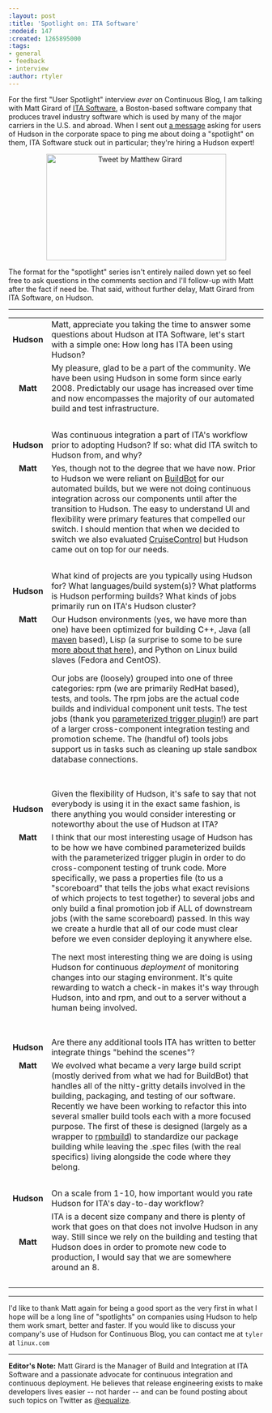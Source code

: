 ```yaml
---
:layout: post
:title: 'Spotlight on: ITA Software'
:nodeid: 147
:created: 1265895000
:tags:
- general
- feedback
- interview
:author: rtyler
---
```

For the first "User Spotlight" interview *ever* on Continuous Blog, I am talking with Matt Girard of 
<a href="https://itasoftware.com/?continuousblog" target="_blank">ITA Software</a>, a Boston-based software company that produces travel industry software which is used by many of the major carriers in the U.S. and abroad. When I sent out [a message](https://twitter.com/hudsonci/status/8553593409) asking for users of Hudson in the corporate space to ping me about doing a "spotlight" on them, ITA Software stuck out in particular; they're hiring a Hudson expert!

<a style="margin: 0pt auto; padding: 0px 6px; text-align: center; display: block;" id="aptureLink_oQPlXrRBHE" href="https://twitter.com/equalize/status/8338991375"><img title="Tweet by Matthew Girard" src="https://placeholder.apture.com/ph/355x210_TwitterArticle/" style="border: 0px none ;" width="355px" height="210px"></a>


The format for the "spotlight" series isn't entirely nailed down yet so feel free to ask questions in the comments section and I'll follow-up with Matt after the fact if need be. That said, without further delay, Matt Girard from ITA Software, on Hudson.
<!--break-->
----

<table border="0">
<tr><td align="center">
<strong>Hudson</strong>
</td><td>
Matt, appreciate you taking the time to answer some questions about Hudson at ITA Software, let's start with a simple one: How long has ITA been using Hudson?
</td></tr>

<tr><td align="center">
<strong>Matt</strong>
</td><td>
My pleasure, glad to be a part of the community. We have been using Hudson in some form since early 2008. Predictably our usage has increased over time and now encompasses the majority of our automated build and test infrastructure.
</td></tr>
<tr><td><br/></td></tr>



<tr><td align="center">
<strong>Hudson</strong>
</td><td>
Was continuous integration a part of ITA's workflow prior to adopting Hudson? If so: what did ITA switch to Hudson from, and why?
</td></tr>

<tr><td align="center" valign="top">
<strong>Matt</strong>
</td><td>
Yes, though not to the degree that we have now. Prior to Hudson we were reliant on <a id="aptureLink_0DdF7ImGgA" href="https://en.wikipedia.org/wiki/BuildBot">BuildBot</a> for our automated builds, but we were not doing continuous integration
 across our components until after the transition to Hudson. The easy to understand UI and flexibility were primary features that compelled our switch. I should mention
 that when we decided to switch we also evaluated <a id="aptureLink_3DDvWBrYei" href="https://en.wikipedia.org/wiki/CruiseControl">CruiseControl</a> but Hudson came out on top for our needs.
</td></tr>
<tr><td><br/></td></tr>


<tr><td align="center">
<strong>Hudson</strong>
</td><td>
What kind of projects are you typically using Hudson for? What
languages/build system(s)? What platforms is Hudson performing builds? What kinds of jobs primarily run on ITA's Hudson cluster?
</td></tr>

<tr><td align="center" valign="top">
<strong>Matt</strong>
</td><td>
Our Hudson environments (yes, we have more than one) have been optimized for building C++, Java (all <a id="aptureLink_dkCKWMZxl1" href="https://en.wikipedia.org/wiki/Apache%20Maven">maven</a> based), Lisp (a surprise to some to be sure <a href="https://itasoftware.com/careers/l_e_t_lisp.html?catid=8" target="_blank">more about that here</a>), and Python on Linux build slaves (Fedora and CentOS).

Our jobs are (loosely) grouped into one of three categories: rpm (we are primarily RedHat based), tests, and tools. The rpm jobs are the actual code builds and individual component unit tests. The test jobs (thank you <a id="aptureLink_ZDsnAh3cPt" href="https://plugins.jenkins.io/parameterized-trigger">parameterized trigger plugin</a>!) are part of a larger cross-component integration testing and promotion scheme. The (handful of) tools jobs support us in tasks such as cleaning up stale sandbox database connections.
</td></tr>
<tr><td><br/></td></tr>



<tr><td align="center">
<strong>Hudson</strong>
</td><td>
Given the flexibility of Hudson, it's safe to say that not everybody is using it in the exact same fashion, is there anything you would consider interesting or noteworthy about the use of Hudson at ITA?
</td></tr>

<tr><td align="center" valign="top">
<strong>Matt</strong>
</td><td>
I think that our most interesting usage of Hudson has to be how we have combined parameterized builds with the parameterized trigger plugin in order to do cross-component testing of trunk code. More specifically, we pass a properties file (to us a "scoreboard" that tells the jobs what exact revisions of which projects to
 test together) to several jobs and only build a final promotion job if ALL of downstream jobs (with the same scoreboard) passed. In this way we create a hurdle that all of our code must clear before we even consider deploying it anywhere else.


The next most interesting thing we are doing is using Hudson for continuous <em>deployment</em> of monitoring changes into our staging environment. It's quite rewarding to watch a check-in makes it's way through Hudson, into and rpm, and out to a server without a human being involved.
</td></tr>
<tr><td><br/></td></tr>

<tr><td align="center">
<strong>Hudson</strong>
</td><td>
Are there any additional tools ITA has written to better integrate things "behind the scenes"?
</td></tr>

<tr><td align="center" valign="top">
<strong>Matt</strong>
</td><td>
We evolved what became a very large build script (mostly derived from what we had for BuildBot) that handles all of the nitty-gritty details involved in the building, packaging, and testing of our software. Recently we have been working to refactor this into several smaller build tools each with a more focused purpose. The first of these is designed (largely as a wrapper to <a id="aptureLink_IpFANHwY8F" href="https://en.wikipedia.org/wiki/RPM%20Package%20Manager">rpmbuild</a>) to standardize our package building while leaving the .spec files (with the real specifics) living alongside the code where they belong.
</td></tr>
<tr><td><br/></td></tr>



<tr><td align="center">
<strong>Hudson</strong>
</td><td>
On a scale from 1-10, how important would you rate Hudson for ITA's
day-to-day workflow?
</td></tr>

<tr><td align="center">
<strong>Matt</strong>
</td><td>
ITA is a decent size company and there is plenty of work that goes on that does not involve Hudson in any way. Still since we rely on the building and testing that Hudson does in order to promote new code to production, I would say that we are somewhere around an 8.
</td></tr>
<tr><td><br/></td></tr>
</table>

----

I'd like to thank Matt again for being a good sport as the very first in what I hope will be a long line of "spotlights" on companies using Hudson to help them work smart, better and faster. If you would like to discuss your company's use of Hudson for Continuous Blog, you can contact me at `tyler` at `linux.com`


----
**Editor's Note:** Matt Girard is the Manager of Build and Integration at ITA Software and a passionate advocate for continuous integration and continuous deployment. He believes that release engineering exists to make developers lives easier -- not harder -- and can be found posting about such topics on Twitter as <a id="aptureLink_l9fKLQNx8b" href="https://twitter.com/equalize">@equalize</a>.

